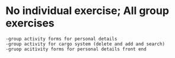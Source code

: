 # No individual exercise; All group exercises
    -group activity forms for personal details
    -group activity for cargo system (delete and add and search)
    -gruop acitivity forms for personal details front end